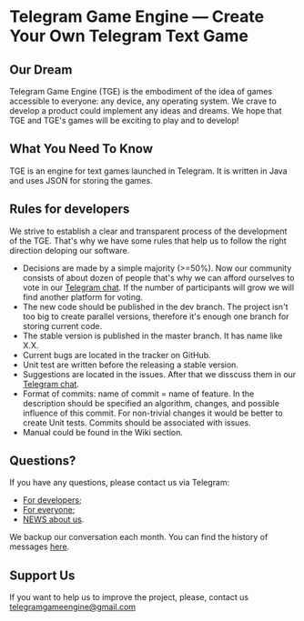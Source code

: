 Telegram Game Engine — Create Your Own Telegram Text Game
==================================================


Our Dream
--------------------------------------
Telegram Game Engine (TGE) is the embodiment of the idea of games accessible to everyone: any device, any operating system. We crave to develop a product could implement any ideas and dreams. We hope that TGE and TGE's games will be exciting to play and to develop!

What You Need To Know
--------------------------------------
TGE is an engine for text games launched in Telegram. It is written in Java and uses JSON for storing the games.

Rules for developers
--------------------------------------
We strive to establish a clear and transparent process of the development of the TGE. That's why we have some rules that help us to follow the right direction deloping our software.
- Decisions are made by a simple majority (>=50%). Now our community consists of about dozen of people that's why we can afford ourselves to vote in our [Telegram chat](https://telegram.me/joinchat/Cgfq7T90hVE9YGfrHsEasQ). If the number of participants will grow we will find another platform for voting.
- The new code should be published in the dev branch. The project isn't too big to create parallel versions, therefore it's enough one branch for storing current code. 
- The stable version is published in the master branch. It has name like X.X.
- Current bugs are located in the tracker on GitHub.
- Unit test are written before the releasing a stable version.
- Suggestions are located in the issues. After that we disscuss them in our [Telegram chat](https://telegram.me/joinchat/Cgfq7T90hVE9YGfrHsEasQ).
- Format of commits: name of commit = name of feature. In the description should be specified an algorithm, changes, and possible influence of this commit. For non-trivial changes it would be better to create Unit tests. Commits should be associated with issues.
- Manual could be found in the Wiki section.

Questions?
--------------------------------------
If you have any questions, please contact us via Telegram:
- [For developers](https://telegram.me/joinchat/Cgfq7T90hVE9YGfrHsEasQ);
- [For everyone](https://telegram.me/gamebottelegram);
- [NEWS about us](https://telegram.me/gamebottelegramusers).

We backup our conversation each month. You can find the history of messages [here](https://drive.google.com/open?id=0B_nRblfwQpXXTnlzVU9MZ29NTzQ).

Support Us
--------------------------------------
If you want to help us to improve the project, please, contact us [telegramgameengine@gmail.com](mailto:telegramgameengine@gmail.com)
